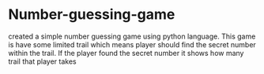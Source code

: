 # Number-guessing-game
created a simple number guessing game using python language. This game is have some limited trail which means player should find the secret number within the trail. If the player found the secret number it shows how many trail that player takes 
